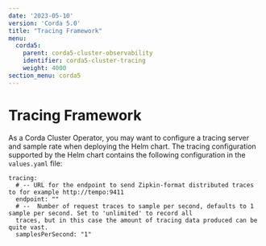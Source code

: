 ```yaml
---
date: '2023-05-10'
version: 'Corda 5.0'
title: "Tracing Framework"
menu:
  corda5:
    parent: corda5-cluster-observability
    identifier: corda5-cluster-tracing
    weight: 4000
section_menu: corda5
---
```


# Tracing Framework

As a Corda Cluster Operator, you may want to configure a tracing server and sample rate when deploying the Helm chart.
The tracing configuration supported by the Helm chart contains the following configuration in the `values.yaml` file:

```
tracing:
  # -- URL for the endpoint to send Zipkin-format distributed traces to for example http://tempo:9411
  endpoint: ""
  # --  Number of request traces to sample per second, defaults to 1 sample per second. Set to 'unlimited' to record all
  traces, but in this case the amount of tracing data produced can be quite vast.
  samplesPerSecond: "1"
```
